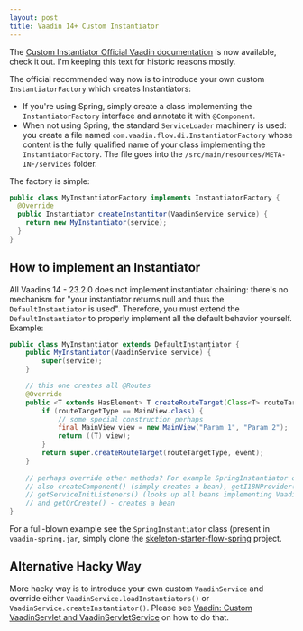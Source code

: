 ```yaml
---
layout: post
title: Vaadin 14+ Custom Instantiator
---
```


The [Custom Instantiator Official Vaadin documentation](https://vaadin.com/docs/latest/advanced/custom-instantiators)
is now available, check it out. I'm keeping this text for historic reasons mostly.

The official recommended way now is to introduce your own custom `InstantiatorFactory` which creates
Instantiators:

* If you're using Spring, simply create a class implementing the `InstantiatorFactory` interface and
  annotate it with `@Component`.
* When not using Spring, the standard `ServiceLoader` machinery is used: you create a file named
  `com.vaadin.flow.di.InstantiatorFactory` whose content is the fully qualified name of your class
  implementing the `InstantiatorFactory`. The file goes into the `/src/main/resources/META-INF/services`
  folder.

The factory is simple:
```java
public class MyInstantiatorFactory implements InstantiatorFactory {
  @Override
  public Instantiator createInstantitor(VaadinService service) {
    return new MyInstantiator(service);
  }
}
```

## How to implement an Instantiator

All Vaadins 14 - 23.2.0 does not implement instantiator chaining: there's no mechanism
for "your instantiator returns null and thus the `DefaultInstantiator` is used".
Therefore, you must extend the `DefaultInstantiator` to properly implement all the
default behavior yourself. Example:

```java
public class MyInstantiator extends DefaultInstantiator {
    public MyInstantiator(VaadinService service) {
        super(service);
    }

    // this one creates all @Routes
    @Override
    public <T extends HasElement> T createRouteTarget(Class<T> routeTargetType, NavigationEvent event) {
        if (routeTargetType == MainView.class) {
            // some special construction perhaps
            final MainView view = new MainView("Param 1", "Param 2");
            return ((T) view);
        }
        return super.createRouteTarget(routeTargetType, event);
    }
    
    // perhaps override other methods? For example SpringInstantiator overrides
    // also createComponent() (simply creates a bean), getI18NProvider() (creates a bean or falls back to super)
    // getServiceInitListeners() (looks up all beans implementing VaadinServiceInitListener.class and concats that with super)
    // and getOrCreate() - creates a bean
}
```

For a full-blown example see the `SpringInstantiator` class (present in `vaadin-spring.jar`,
simply clone the [skeleton-starter-flow-spring](https://github.com/vaadin/skeleton-starter-flow-spring)
project.

## Alternative Hacky Way

More hacky way is to introduce your own custom `VaadinService` and override either
`VaadinService.loadInstantiators()` or `VaadinService.createInstantiator()`.
Please see [Vaadin: Custom VaadinServlet and VaadinServletService](../vaadin-custom-servlet-service/)
on how to do that.
